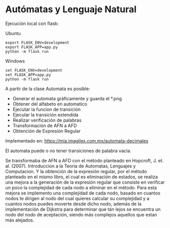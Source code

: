 # Autómatas y Lenguaje Natural

Ejecución local con flask:

Ubuntu
~~~
export FLASK_ENV=development
export FLASK_APP=app.py
python -m flask run
~~~

Windows
~~~
set FLASK_ENV=development
set FLASK_APP=app.py
python -m flask run
~~~

A partir de la clase Automata es posible:

- Generar el automata gráficamente y guarda el *.png
- Obtener del alfabeto en automatico
- Ejecutar la funcion de transición
- Ejecular la transición extendida
- Realizar verificación de palabras
- Transformación de AFN a AFD
- Obtención de Expresión Regular

Implementado en: https://mia.imagilex.com.mx/automata-decimales

El automata puede o no tener transiciones de palabra vacía.

Se transformaba de AFN a AFD con el método planteado en Hopcroft, J. et. al. (2007). Introduccion a la Teoria de Automatas, Lenguajes y Computacion. Y la obtención de la expresión regular, por el método planteado en el mismo libro, el cual es eliminación de estados, se realiza una mejora a la generación de la expresión regular que consiste en verificar un poco la complejidad de cada nodo a eliminar en el método. Para esta mejora se implemento una complejidad de cada nodo, basado en cuantos nodos te dirigen al nodo del cual quieres calcular su complejidad y a cuantos nodos puedes moverte desde dicho nodo, además de la implementación de Dijkstra para determinar que tán lejos se encuentra un nodo del nodo de aceptación, siendo más complejos aquellos que estan más alejados.
